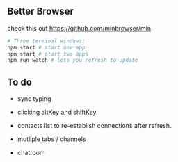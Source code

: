 ## Better Browser

check this out https://github.com/minbrowser/min

```bash
# Three terminal windows:
npm start # start one app
npm start # start two apps
npm run watch # lets you refresh to update
```

## To do

- sync typing
- clicking altKey and shiftKey.

- contacts list to re-establish connections after refresh.
- mutliple tabs / channels
- chatroom